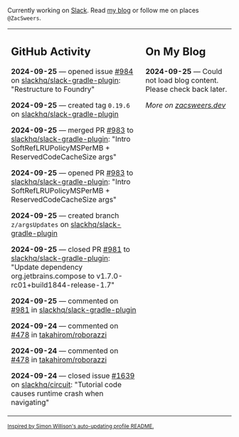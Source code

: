 Currently working on [Slack](https://slack.com/). Read [my blog](https://zacsweers.dev/) or follow me on places `@ZacSweers`.

<table><tr><td valign="top" width="60%">

## GitHub Activity
<!-- githubActivity starts -->
**2024-09-25** — opened issue [#984](https://github.com/slackhq/slack-gradle-plugin/issues/984) on [slackhq/slack-gradle-plugin](https://github.com/slackhq/slack-gradle-plugin): "Restructure to Foundry"

**2024-09-25** — created tag `0.19.6` on [slackhq/slack-gradle-plugin](https://github.com/slackhq/slack-gradle-plugin)

**2024-09-25** — merged PR [#983](https://github.com/slackhq/slack-gradle-plugin/pull/983) to [slackhq/slack-gradle-plugin](https://github.com/slackhq/slack-gradle-plugin): "Intro SoftRefLRUPolicyMSPerMB + ReservedCodeCacheSize args"

**2024-09-25** — opened PR [#983](https://github.com/slackhq/slack-gradle-plugin/pull/983) to [slackhq/slack-gradle-plugin](https://github.com/slackhq/slack-gradle-plugin): "Intro SoftRefLRUPolicyMSPerMB + ReservedCodeCacheSize args"

**2024-09-25** — created branch `z/argsUpdates` on [slackhq/slack-gradle-plugin](https://github.com/slackhq/slack-gradle-plugin)

**2024-09-25** — closed PR [#981](https://github.com/slackhq/slack-gradle-plugin/pull/981) to [slackhq/slack-gradle-plugin](https://github.com/slackhq/slack-gradle-plugin): "Update dependency org.jetbrains.compose to v1.7.0-rc01+build1844-release-1.7"

**2024-09-25** — commented on [#981](https://github.com/slackhq/slack-gradle-plugin/pull/981#issuecomment-2374875353) in [slackhq/slack-gradle-plugin](https://github.com/slackhq/slack-gradle-plugin)

**2024-09-24** — commented on [#478](https://github.com/takahirom/roborazzi/issues/478#issuecomment-2372630460) in [takahirom/roborazzi](https://github.com/takahirom/roborazzi)

**2024-09-24** — commented on [#478](https://github.com/takahirom/roborazzi/issues/478#issuecomment-2371916234) in [takahirom/roborazzi](https://github.com/takahirom/roborazzi)

**2024-09-24** — closed issue [#1639](https://github.com/slackhq/circuit/issues/1639) on [slackhq/circuit](https://github.com/slackhq/circuit): "Tutorial code causes runtime crash when navigating"
<!-- githubActivity ends -->
</td><td valign="top" width="40%">

## On My Blog
<!-- blog starts -->
**2024-09-25** — Could not load blog content. Please check back later.
<!-- blog ends -->
_More on [zacsweers.dev](https://zacsweers.dev/)_
</td></tr></table>

<sub><a href="https://simonwillison.net/2020/Jul/10/self-updating-profile-readme/">Inspired by Simon Willison's auto-updating profile README.</a></sub>